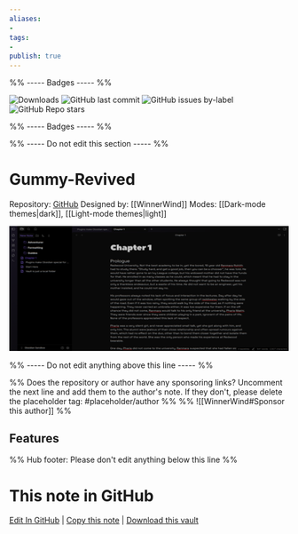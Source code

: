 ```yaml
---
aliases:
- 
tags: 
- 
publish: true
---
```


%% ----- Badges ----- %%

![Downloads](https://img.shields.io/badge/downloads-1373-573E7A?style=for-the-badge&logo=)
![GitHub last commit](https://img.shields.io/github/last-commit/WinnerWind/gummy-revived?color=573E7A&label=last%20update&logo=github&style=for-the-badge)
![GitHub issues by-label](https://img.shields.io/github/issues/WinnerWind/gummy-revived/help%20wanted?color=573E7A&logo=github&style=for-the-badge) 
![GitHub Repo stars](https://img.shields.io/github/stars/WinnerWind/gummy-revived?color=573E7A&logo=github&style=for-the-badge)

%% ----- Badges ----- %%

%% ----- Do not edit this section ----- %%

# Gummy-Revived

Repository: [GitHub](https://github.com/WinnerWind/gummy-revived)
Designed by: [[WinnerWind]]
Modes: [[Dark-mode themes|dark]], [[Light-mode themes|light]]



![screenshot](https://github.com/WinnerWind/gummy-revived/raw/HEAD/screenshot.png)

%% ----- Do not edit anything above this line ----- %% 

%% Does the repository or author have any sponsoring links? Uncomment the next line and add them to the author's note. If they don't, please delete the placeholder tag: #placeholder/author %%
%% ![[WinnerWind#Sponsor this author]] %%


## Features



%% Hub footer: Please don't edit anything below this line %%

# This note in GitHub

<span class="git-footer">[Edit In GitHub](https://github.dev/obsidian-community/obsidian-hub/blob/main/02%20-%20Community%20Expansions/02.05%20All%20Community%20Expansions/Themes/Gummy-Revived.md "git-hub-edit-note") | [Copy this note](https://raw.githubusercontent.com/obsidian-community/obsidian-hub/main/02%20-%20Community%20Expansions/02.05%20All%20Community%20Expansions/Themes/Gummy-Revived.md "git-hub-copy-note") | [Download this vault](https://github.com/obsidian-community/obsidian-hub/archive/refs/heads/main.zip "git-hub-download-vault") </span>
